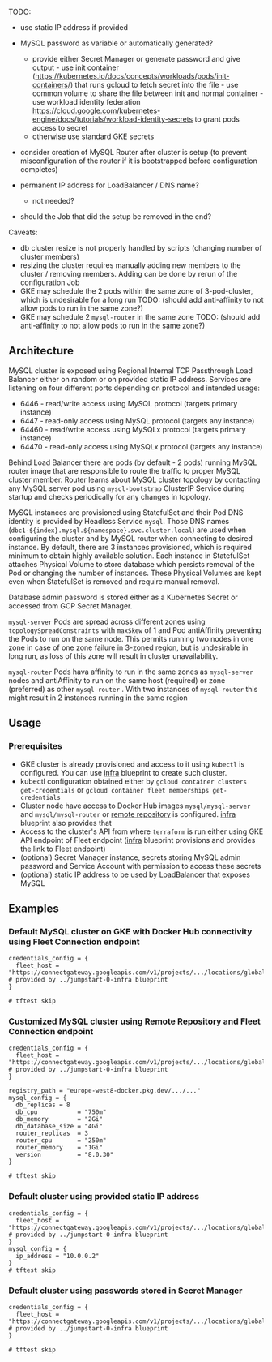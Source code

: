 TODO:
- use static IP address if provided
- MySQL password as variable or automatically generated?
     - provide either Secret Manager or generate password and give output
      - use init container (https://kubernetes.io/docs/concepts/workloads/pods/init-containers/) that runs gcloud to fetch secret into the file
      - use common volume to share the file between init and normal container
      - use workload identity federation https://cloud.google.com/kubernetes-engine/docs/tutorials/workload-identity-secrets to grant pods access to secret
  - otherwise use standard GKE secrets

- consider creation of MySQL Router after cluster is setup (to prevent misconfiguration of the router if it is bootstrapped before configuration completes)

- permanent IP address for LoadBalancer / DNS name?
  - not needed?

- should the Job that did the setup be removed in the end?


Caveats:
* db cluster resize is not properly handled by scripts (changing number of cluster members) 
* resizing the cluster requires manually adding new members to the cluster / removing members. Adding can be done by rerun of the configuration Job 
* GKE may schedule the 2 pods within the same zone of 3-pod-cluster, which is undesirable for a long run TODO: (should add anti-affinity to not allow pods to run in the same zone?)
* GKE may schedule 2 `mysql-router` in the same zone TODO: (should add anti-affinity to not allow pods to run in the same zone?)

## Architecture
MySQL cluster is exposed using Regional Internal TCP Passthrough Load Balancer either on random or on provided static IP address. Services are listening on four different ports depending on protocol and intended usage:
* 6446 - read/write access using MySQL protocol (targets primary instance)
* 6447 - read-only access using MySQL protocol (targets any instance)
* 64460 - read/write access using MySQLx protocol (targets primary instance)
* 64470 - read-only access using MySQLx protocol (targets any instance)

Behind Load Balancer there are pods (by default - 2 pods) running MySQL router image that are responsible to route the traffic to proper MySQL cluster member. Router learns about MySQL cluster topology by contacting any MySQL server pod using `mysql-bootstrap` ClusterIP Service during startup and checks periodically for any changes in topology. 

MySQL instances are provisioned using StatefulSet and their Pod DNS identity is provided by Headless Service `mysql`. Those DNS names (`dbc1-${index}.mysql.${namespace}.svc.cluster.local`) are used when configuring the cluster and by MySQL router when connecting to desired instance. By default, there are 3 instances provisioned, which is required minimum to obtain highly available solution. Each instance in StatefulSet attaches Physical Volume to store database which persists removal of the Pod or changing the number of instances. These Physical Volumes are kept even when StatefulSet is removed and require manual removal.  

Database admin password is stored either as a Kubernetes Secret or accessed from GCP Secret Manager.

`mysql-server` Pods are spread across different zones using `topologySpreadConstraints`  with `maxSkew` of 1 and Pod antiAffinity preventing the Pods to run on the same node. This permits running two nodes in one zone in case of one zone failure in 3-zoned region, but is undesirable in long run, as loss of this zone will result in cluster unavailability.

`mysql-router` Pods hava affinity to run in the same zones as `mysql-server` nodes and antiAffinity to run on the same host (required) or zone (preferred) as other `mysql-router` . With two instances of `mysql-router` this might result in 2 instances running in the same region

## Usage
### Prerequisites
* GKE cluster is already provisioned and access to it using `kubectl` is configured. You can use [infra](../jumpstart-0-infra) blueprint to create such cluster.
* kubectl configuration obtained either by `gcloud container clusters get-credentials` or `gcloud container fleet memberships get-credentials`
* Cluster node have access to Docker Hub images `mysql/mysql-server` and `mysql/mysql-router` or [remote repository](https://cloud.google.com/artifact-registry/docs/repositories/remote-repo) is configured. [infra](../jumpstart-0-infra) blueprint also provides that
* Access to the cluster's API from where `terraform` is run either using GKE API endpoint of Fleet endpoint ([infra](../jumpstart-0-infra) blueprint provisions and provides the link to Fleet endpoint)
* (optional) Secret Manager instance, secrets storing MySQL admin password and Service Account with permission to access these secrets
* (optional) static IP address to be used by LoadBalancer that exposes MySQL

## Examples
### Default MySQL cluster on GKE with Docker Hub connectivity using Fleet Connection endpoint
```hcl
credentials_config = {
  fleet_host = "https://connectgateway.googleapis.com/v1/projects/.../locations/global/gkeMemberships/..."  # provided by ../jumpstart-0-infra blueprint
}

# tftest skip
```

### Customized MySQL cluster using Remote Repository and Fleet Connection endpoint
```hcl
credentials_config = {
  fleet_host = "https://connectgateway.googleapis.com/v1/projects/.../locations/global/gkeMemberships/..."  # provided by ../jumpstart-0-infra blueprint
}

registry_path = "europe-west8-docker.pkg.dev/.../..."
mysql_config = {
  db_replicas = 8
  db_cpu           = "750m"
  db_memory        = "2Gi"
  db_database_size = "4Gi"
  router_replicas  = 3
  router_cpu       = "250m"
  router_memory    = "1Gi"
  version          = "8.0.30"
}

# tftest skip
```

### Default cluster using provided static IP address

```hcl
credentials_config = {
  fleet_host = "https://connectgateway.googleapis.com/v1/projects/.../locations/global/gkeMemberships/..."  # provided by ../jumpstart-0-infra blueprint
}
mysql_config = {
  ip_address = "10.0.0.2"
}
# tftest skip
```



### Default cluster using passwords stored in Secret Manager

```hcl
credentials_config = {
  fleet_host = "https://connectgateway.googleapis.com/v1/projects/.../locations/global/gkeMemberships/..."  # provided by ../jumpstart-0-infra blueprint
}

# tftest skip
```

